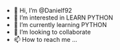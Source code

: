 - 👋 Hi, I’m @Danielf92
- 👀 I’m interested in LEARN PYTHON
- 🌱 I’m currently learning PYTHON
- 💞️ I’m looking to collaborate 
- 📫 How to reach me ...

<!---
Danielf92/Danielf92 is a ✨ special ✨ repository because its `README.md` (this file) appears on your GitHub profile.
You can click the Preview link to take a look at your changes.
--->
